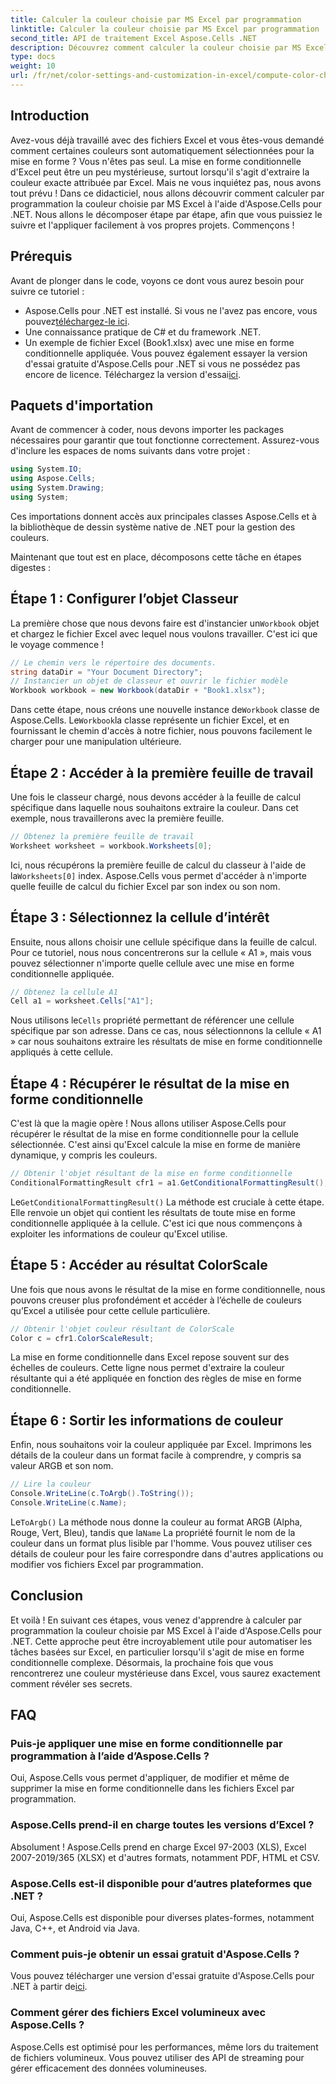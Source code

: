 ```yaml
---
title: Calculer la couleur choisie par MS Excel par programmation
linktitle: Calculer la couleur choisie par MS Excel par programmation
second_title: API de traitement Excel Aspose.Cells .NET
description: Découvrez comment calculer la couleur choisie par MS Excel à l'aide d'Aspose.Cells pour .NET. Suivez ce guide étape par étape pour accéder à la couleur de mise en forme conditionnelle d'Excel par programmation.
type: docs
weight: 10
url: /fr/net/color-settings-and-customization-in-excel/compute-color-chosen-by-ms-excel/
---
```

## Introduction
Avez-vous déjà travaillé avec des fichiers Excel et vous êtes-vous demandé comment certaines couleurs sont automatiquement sélectionnées pour la mise en forme ? Vous n'êtes pas seul. La mise en forme conditionnelle d'Excel peut être un peu mystérieuse, surtout lorsqu'il s'agit d'extraire la couleur exacte attribuée par Excel. Mais ne vous inquiétez pas, nous avons tout prévu ! Dans ce didacticiel, nous allons découvrir comment calculer par programmation la couleur choisie par MS Excel à l'aide d'Aspose.Cells pour .NET. Nous allons le décomposer étape par étape, afin que vous puissiez le suivre et l'appliquer facilement à vos propres projets. Commençons !
## Prérequis
Avant de plonger dans le code, voyons ce dont vous aurez besoin pour suivre ce tutoriel :
-  Aspose.Cells pour .NET est installé. Si vous ne l'avez pas encore, vous pouvez[téléchargez-le ici](https://releases.aspose.com/cells/net/).
- Une connaissance pratique de C# et du framework .NET.
- Un exemple de fichier Excel (Book1.xlsx) avec une mise en forme conditionnelle appliquée.
Vous pouvez également essayer la version d'essai gratuite d'Aspose.Cells pour .NET si vous ne possédez pas encore de licence. Téléchargez la version d'essai[ici](https://releases.aspose.com/).
## Paquets d'importation
Avant de commencer à coder, nous devons importer les packages nécessaires pour garantir que tout fonctionne correctement. Assurez-vous d'inclure les espaces de noms suivants dans votre projet :
```csharp
using System.IO;
using Aspose.Cells;
using System.Drawing;
using System;
```
Ces importations donnent accès aux principales classes Aspose.Cells et à la bibliothèque de dessin système native de .NET pour la gestion des couleurs.

Maintenant que tout est en place, décomposons cette tâche en étapes digestes :
## Étape 1 : Configurer l’objet Classeur
 La première chose que nous devons faire est d'instancier un`Workbook` objet et chargez le fichier Excel avec lequel nous voulons travailler. C'est ici que le voyage commence !
```csharp
// Le chemin vers le répertoire des documents.
string dataDir = "Your Document Directory";
// Instancier un objet de classeur et ouvrir le fichier modèle
Workbook workbook = new Workbook(dataDir + "Book1.xlsx");
```
 Dans cette étape, nous créons une nouvelle instance de`Workbook` classe de Aspose.Cells. Le`Workbook`la classe représente un fichier Excel, et en fournissant le chemin d'accès à notre fichier, nous pouvons facilement le charger pour une manipulation ultérieure.
## Étape 2 : Accéder à la première feuille de travail
Une fois le classeur chargé, nous devons accéder à la feuille de calcul spécifique dans laquelle nous souhaitons extraire la couleur. Dans cet exemple, nous travaillerons avec la première feuille.
```csharp
// Obtenez la première feuille de travail
Worksheet worksheet = workbook.Worksheets[0];
```
 Ici, nous récupérons la première feuille de calcul du classeur à l'aide de la`Worksheets[0]` index. Aspose.Cells vous permet d'accéder à n'importe quelle feuille de calcul du fichier Excel par son index ou son nom.
## Étape 3 : Sélectionnez la cellule d’intérêt
Ensuite, nous allons choisir une cellule spécifique dans la feuille de calcul. Pour ce tutoriel, nous nous concentrerons sur la cellule « A1 », mais vous pouvez sélectionner n'importe quelle cellule avec une mise en forme conditionnelle appliquée.
```csharp
// Obtenez la cellule A1
Cell a1 = worksheet.Cells["A1"];
```
 Nous utilisons le`Cells` propriété permettant de référencer une cellule spécifique par son adresse. Dans ce cas, nous sélectionnons la cellule « A1 » car nous souhaitons extraire les résultats de mise en forme conditionnelle appliqués à cette cellule.
## Étape 4 : Récupérer le résultat de la mise en forme conditionnelle
C'est là que la magie opère ! Nous allons utiliser Aspose.Cells pour récupérer le résultat de la mise en forme conditionnelle pour la cellule sélectionnée. C'est ainsi qu'Excel calcule la mise en forme de manière dynamique, y compris les couleurs.
```csharp
// Obtenir l'objet résultant de la mise en forme conditionnelle
ConditionalFormattingResult cfr1 = a1.GetConditionalFormattingResult();
```
 Le`GetConditionalFormattingResult()` La méthode est cruciale à cette étape. Elle renvoie un objet qui contient les résultats de toute mise en forme conditionnelle appliquée à la cellule. C'est ici que nous commençons à exploiter les informations de couleur qu'Excel utilise.
## Étape 5 : Accéder au résultat ColorScale
Une fois que nous avons le résultat de la mise en forme conditionnelle, nous pouvons creuser plus profondément et accéder à l’échelle de couleurs qu’Excel a utilisée pour cette cellule particulière.
```csharp
// Obtenir l'objet couleur résultant de ColorScale
Color c = cfr1.ColorScaleResult;
```
La mise en forme conditionnelle dans Excel repose souvent sur des échelles de couleurs. Cette ligne nous permet d'extraire la couleur résultante qui a été appliquée en fonction des règles de mise en forme conditionnelle.
## Étape 6 : Sortir les informations de couleur
Enfin, nous souhaitons voir la couleur appliquée par Excel. Imprimons les détails de la couleur dans un format facile à comprendre, y compris sa valeur ARGB et son nom.
```csharp
// Lire la couleur
Console.WriteLine(c.ToArgb().ToString());
Console.WriteLine(c.Name);
```
 Le`ToArgb()` La méthode nous donne la couleur au format ARGB (Alpha, Rouge, Vert, Bleu), tandis que la`Name` La propriété fournit le nom de la couleur dans un format plus lisible par l'homme. Vous pouvez utiliser ces détails de couleur pour les faire correspondre dans d'autres applications ou modifier vos fichiers Excel par programmation.

## Conclusion
Et voilà ! En suivant ces étapes, vous venez d'apprendre à calculer par programmation la couleur choisie par MS Excel à l'aide d'Aspose.Cells pour .NET. Cette approche peut être incroyablement utile pour automatiser les tâches basées sur Excel, en particulier lorsqu'il s'agit de mise en forme conditionnelle complexe. Désormais, la prochaine fois que vous rencontrerez une couleur mystérieuse dans Excel, vous saurez exactement comment révéler ses secrets.
## FAQ
### Puis-je appliquer une mise en forme conditionnelle par programmation à l’aide d’Aspose.Cells ?
Oui, Aspose.Cells vous permet d'appliquer, de modifier et même de supprimer la mise en forme conditionnelle dans les fichiers Excel par programmation.
### Aspose.Cells prend-il en charge toutes les versions d’Excel ?
Absolument ! Aspose.Cells prend en charge Excel 97-2003 (XLS), Excel 2007-2019/365 (XLSX) et d'autres formats, notamment PDF, HTML et CSV.
### Aspose.Cells est-il disponible pour d’autres plateformes que .NET ?
Oui, Aspose.Cells est disponible pour diverses plates-formes, notamment Java, C++, et Android via Java.
### Comment puis-je obtenir un essai gratuit d'Aspose.Cells ?
 Vous pouvez télécharger une version d'essai gratuite d'Aspose.Cells pour .NET à partir de[ici](https://releases.aspose.com/).
### Comment gérer des fichiers Excel volumineux avec Aspose.Cells ?
Aspose.Cells est optimisé pour les performances, même lors du traitement de fichiers volumineux. Vous pouvez utiliser des API de streaming pour gérer efficacement des données volumineuses.